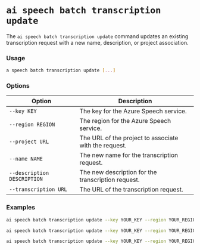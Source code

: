 # `ai speech batch transcription update`

The `ai speech batch transcription update` command updates an existing transcription request with a new name, description, or project association.

### Usage

``` bash
a speech batch transcription update [...]
```

### Options

| Option              | Description                                          |
|---------------------|------------------------------------------------------|
| `--key KEY`         | The key for the Azure Speech service.                |
| `--region REGION`   | The region for the Azure Speech service.             |
| `--project URL`     | The URL of the project to associate with the request.|
| `--name NAME`       | The new name for the transcription request.          |
| `--description DESCRIPTION` | The new description for the transcription request. |
| `--transcription URL` | The URL of the transcription request.              |

### Examples

``` bash title="Update a transcription request with a new name"
ai speech batch transcription update --key YOUR_KEY --region YOUR_REGION --transcription URL --name "NewName"
```

``` bash title="Update a transcription request with a new description"
ai speech batch transcription update --key YOUR_KEY --region YOUR_REGION --transcription URL --description "NewDescription"
```

``` bash title="Update a transcription request with a new project association"
ai speech batch transcription update --key YOUR_KEY --region YOUR_REGION --transcription URL --project "ProjectURL"
```

